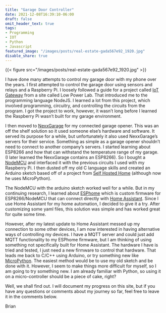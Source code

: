 ```yaml
---
title: "Garage Door Controller"
date: 2021-12-08T16:39:10-06:00
draft: false
omit_header_text: true
tags:
- Programming
- IOT
- Python
- Javascript
featured_image: "/images/posts/real-estate-gada567e92_1920.jpg"
disable_share: true
---
```


{{< figure src="/images/posts/real-estate-gada567e92_1920.jpg" >}}

I have done many attempts to control my garage door with my phone over the years. I first attempted to control the garage door using sensors and relays and a Raspberry Pi. I loosely followed a guide for a project called [IoT Gateway](https://lowpowerlab.com/guide/gateway/) from a site called Low Power Lab. That introduced me to the programming language NodeJS. I learned a lot from this project, which involved programming, circuitry, and controlling the circuits from the program. I got the project to work, however, it wasn’t long before I learned the Raspberry Pi wasn’t built for my garage environment.

I then moved to [NexxGarage](https://getnexx.com/products/nexx-garage) for my connected garage opener. This was an off the shelf solution so it used someone else’s hardware and software.  It served its purpose for a while, but unfortunately it also used NexxGarage’s servers for their service. Something as simple as a garage opener shouldn’t need to connect to another company’s servers. I started learning about ESP8266 and how that can withstand the temperature range of my garage. (I later learned the NexxGarage contains an ESP8266). So I bought a [NodeMCU](http://www.nodemcu.com/index_en.html) and interfaced it with the previous circuits I used with my Raspberry Pi. I then dusted off my old C language skills and created an Arduino sketch based off of a project from [Self Hosted Home](https://selfhostedhome.com/) (although now he uses MicroPython).

The NodeMCU with the arduino sketch worked well for a while.  But in my continuing research, I learned about [ESPhome](https://esphome.io/) which is custom firmware for ESP8266/NodeMCU that can connect directly with [Home Assistant](https://www.home-assistant.io/).  Since I use Home Assistant for my home automation, I decided to give it a try. After customizing some yaml files, this solution was simple and has worked great for quite some time.

However, after my latest update to Home Assistant messed up my connection to some other devices, I am now interested in having alternative ways of controlling my devices. I have a MQTT server and could just add MQTT functionality to my ESPhome firmware, but I am thinking of using something not specifically built for Home Assistant. The hardware I have is tried and tested, I just need a new firmware to control that hardware. That leads me back to C/C++ using Arduino, or try something new like [MicroPython](https://micropython.org/). The easiest method would be to use my old sketch and be done with it. However, I seem to make things more difficult for myself, so I am going to try something new. I am already familiar with Python, so using it on a micro-controller should be a piece of cake, right?

Well, we shall find out. I will document my progress on this site, but if you have any questions or comments about my journey so far, feel free to leave it in the comments below.

 

Brian